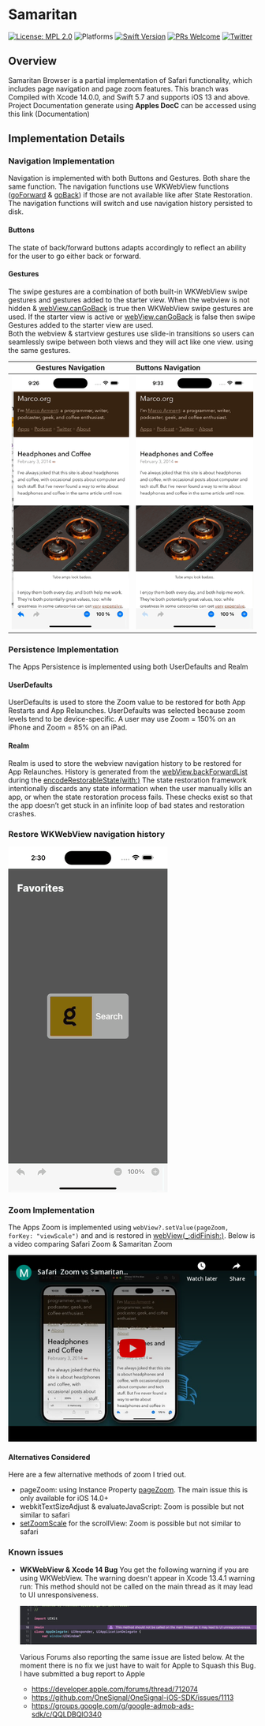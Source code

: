 # Samaritan

[![License: MPL 2.0](https://img.shields.io/badge/License-MPL%202.0-brightgreen.svg)](https://opensource.org/licenses/MPL-2.0)
![Platforms](https://img.shields.io/badge/platform-iOS-lightgrey.svg)
[![Swift Version](https://img.shields.io/badge/Swift-5.7-F16D39.svg?style=flat)](https://developer.apple.com/swift)
[![PRs Welcome](https://img.shields.io/badge/PRs-welcome-brightgreen.svg?style=flat-square)](http://makeapullrequest.com)
[![Twitter](https://img.shields.io/badge/twitter-@byaruhaf-blue.svg)](http://twitter.com/byaruhaf)

## Overview

Samaritan Browser is a partial implementation of Safari functionality, which includes page navigation and page zoom features.
This branch was Compiled with Xcode 14.0.0, and Swift 5.7 and supports iOS 13 and above.
Project Documentation generate using **Apples DocC** can be accessed using this link (Documentation)

## Implementation Details

### Navigation Implementation

Navigation is implemented with both Buttons and Gestures. Both share the same function.
The navigation functions use WKWebView functions ([goForward](https://developer.apple.com/documentation/webkit/wkwebview/1414993-goforward) & [goBack](https://developer.apple.com/documentation/webkit/wkwebview/1414952-goback)) if those are not available like after State Restoration.
The navigation functions will switch and use navigation history persisted to disk.

#### Buttons

The state of back/forward buttons adapts accordingly to reflect an ability for the user to go either back or forward.

#### Gestures

The swipe gestures are a combination of both built-in WKWebView swipe gestures and gestures added to the starter view.
When the webview is not hidden & [webView.canGoBack](https://developer.apple.com/documentation/webkit/wkwebview/1414966-cangoback) is true then WKWebView swipe gestures are used.
If the starter view is active or [webView.canGoBack](https://developer.apple.com/documentation/webkit/wkwebview/1414966-cangoback) is false then swipe Gestures added to the starter view are used.  
Both the webview & startview gestures use slide-in transitions so users can seamlessly swipe between both views and they will act like one view.
using the same gestures.

|     Gestures Navigation     | Buttons Navigation                |
| :-------------------------: | :-------------------------------- |
| ![Navigation](Demo/Nav.gif) | ![Navigation](Demo/ButtonNav.gif) |

### Persistence Implementation

The Apps Persistence is implemented using both UserDefaults and Realm

#### UserDefaults

UserDefaults is used to store the Zoom value to be restored for both App Restarts and App Relaunches.
UserDefaults was selected because zoom levels tend to be device-specific.
A user may use Zoom = 150% on an iPhone and Zoom = 85% on an iPad.

#### Realm

Realm is used to store the webview navigation history to be restored for App Relaunches.
History is generated from the [webView.backForwardList](https://developer.apple.com/documentation/webkit/wkwebview/1414977-backforwardlist) during the [encodeRestorableState(with:)](https://developer.apple.com/documentation/uikit/uiviewcontroller/1621461-encoderestorablestate)
The state restoration framework intentionally discards any state information when the user manually kills an app, or when the state restoration process fails.
These checks exist so that the app doesn’t get stuck in an infinite loop of bad states and restoration crashes.

### Restore WKWebView navigation history

![Restore](Demo/Restore.gif)

### Zoom Implementation

The Apps Zoom is implemented using `webView?.setValue(pageZoom, forKey: "viewScale")` and and is restored in [webView(\_:didFinish:)](https://developer.apple.com/documentation/webkit/wknavigationdelegate/1455629-webview). Below is a video comparing Safari Zoom & Samaritan Zoom

[![Safari Zoom vs Samaritan Zoom](Demo/embed.png)](https://youtu.be/nOsr5MuHJPg "Safari Zoom vs Samaritan Zoom")

#### Alternatives Considered

Here are a few alternative methods of zoom I tried out.

- pageZoom: using Instance Property [pageZoom](https://developer.apple.com/documentation/webkit/wkwebview/3516411-pagezoom). The main issue this is only available for iOS 14.0+
- webkitTextSizeAdjust & evaluateJavaScript: Zoom is possible but not similar to safari
- [setZoomScale](https://developer.apple.com/documentation/uikit/uiscrollview/1619412-setzoomscale) for the scrollView: Zoom is possible but not similar to safari

### Known issues

- **WKWebView & Xcode 14 Bug**
  You get the following warning if you are using WKWebView. The warning doesn't appear in Xcode 13.4.1
  warning run: This method should not be called on the main thread as it may lead to UI unresponsiveness.

  ![Navigation](Demo/Bug2.png)

  Various Forums also reporting the same issue are listed below. At the moment there is no fix we just have to wait for Apple to Squash this Bug.
  I have submitted a bug report to Apple

  - https://developer.apple.com/forums/thread/712074
  - https://github.com/OneSignal/OneSignal-iOS-SDK/issues/1113
  - https://groups.google.com/g/google-admob-ads-sdk/c/QQLDBQlO340
